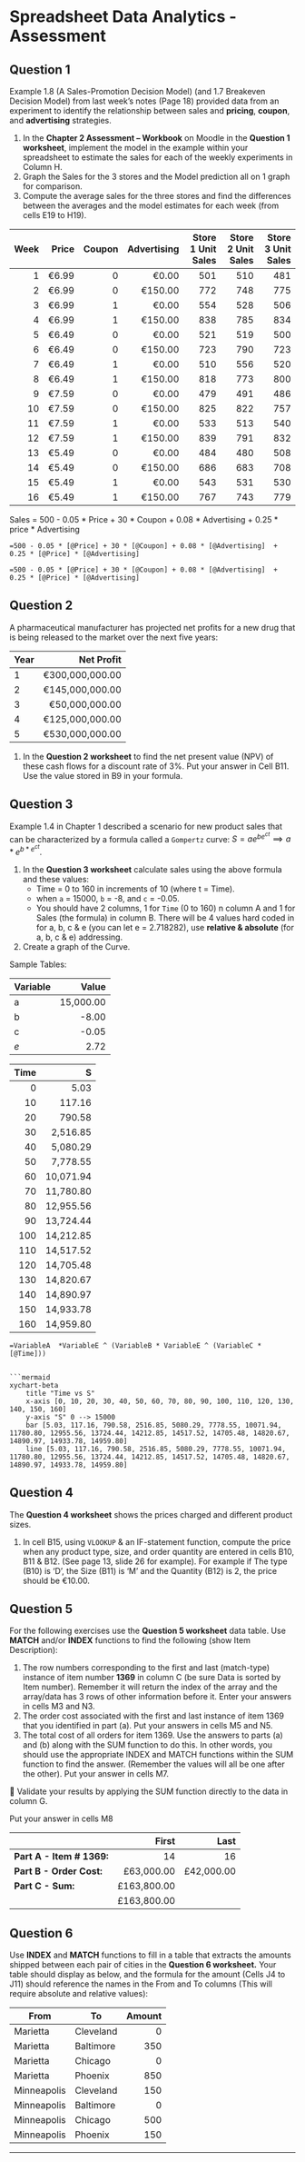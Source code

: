 ﻿
# Spreadsheet Data Analytics - Assessment

## Question 1

Example 1.8 (A Sales-Promotion Decision Model) (and 1.7 Breakeven Decision Model)  from last week’s notes (Page 18) provided data from an experiment to identify the relationship between sales and **pricing**, **coupon**, and **advertising** strategies.  

1. In the **Chapter 2 Assessment – Workbook** on Moodle in the **Question 1 worksheet**, implement the model in the example within your spreadsheet to estimate the sales for each of the weekly experiments in Column H.  
1. Graph the Sales for the 3 stores and the Model prediction all on 1 graph for comparison.  
1. Compute the average sales for the three stores and find the differences between the averages and the model estimates for each week (from cells E19 to H19).

| Week | Price | Coupon | Advertising | Store 1 Unit Sales | Store 2 Unit Sales | Store 3 Unit Sales |
|-----:|------:|-------:|------------:|-------------------:|-------------------:|-------------------:|
|    1 | €6.99 |      0 |       €0.00 |                501 |                510 |                481 |
|    2 | €6.99 |      0 |     €150.00 |                772 |                748 |                775 |
|    3 | €6.99 |      1 |       €0.00 |                554 |                528 |                506 |
|    4 | €6.99 |      1 |     €150.00 |                838 |                785 |                834 |
|    5 | €6.49 |      0 |       €0.00 |                521 |                519 |                500 |
|    6 | €6.49 |      0 |     €150.00 |                723 |                790 |                723 |
|    7 | €6.49 |      1 |       €0.00 |                510 |                556 |                520 |
|    8 | €6.49 |      1 |     €150.00 |                818 |                773 |                800 |
|    9 | €7.59 |      0 |       €0.00 |                479 |                491 |                486 |
|   10 | €7.59 |      0 |     €150.00 |                825 |                822 |                757 |
|   11 | €7.59 |      1 |       €0.00 |                533 |                513 |                540 |
|   12 | €7.59 |      1 |     €150.00 |                839 |                791 |                832 |
|   13 | €5.49 |      0 |       €0.00 |                484 |                480 |                508 |
|   14 | €5.49 |      0 |     €150.00 |                686 |                683 |                708 |
|   15 | €5.49 |      1 |       €0.00 |                543 |                531 |                530 |
|   16 | €5.49 |      1 |     €150.00 |                767 |                743 |                779 |

Sales = 500 - 0.05 \* Price + 30 \* Coupon + 0.08 \* Advertising  + 0.25 \* price \* Advertising

```xlsx
=500 - 0.05 * [@Price] + 30 * [@Coupon] + 0.08 * [@Advertising]  + 0.25 * [@Price] * [@Advertising]
```

```formula
=500 - 0.05 * [@Price] + 30 * [@Coupon] + 0.08 * [@Advertising]  + 0.25 * [@Price] * [@Advertising]
```

## Question 2

A pharmaceutical manufacturer has projected net profits for a new drug that is being released to the market over the next five years:

| Year |      Net Profit |
|------|----------------:|
| 1    | €300,000,000.00 |
| 2    | €145,000,000.00 |
| 3    |  €50,000,000.00 |
| 4    | €125,000,000.00 |
| 5    | €530,000,000.00 |

1. In the **Question 2 worksheet** to find the net present value (NPV) of these cash flows for a discount rate of 3%. Put your answer in Cell B11. Use the value stored in B9 in your formula.

## Question 3

Example 1.4 in Chapter 1 described a scenario for new product sales that can be characterized by a formula called a `Gompertz` curve: $S = ae^{be^{ct}} \implies a*e^{b*e^{ct}}$.

1. In the **Question 3 worksheet** calculate sales using the above formula and these values:
   - Time = 0 to 160 in increments of 10 (where t = Time).
   - when `a` = 15000, `b` = -8, and `c` = -0.05.
   - You should have 2 columns, 1 for `Time` (0 to 160) n column A and 1 for Sales (the formula) in column B. There will be 4 values hard coded in for a, b, c & e (you can let e = 2.718282), use **relative & absolute** (for a, b, c & e) addressing.
2. Create a graph of the Curve.

Sample Tables:

| Variable |     Value |
|----------|----------:|
| a        | 15,000.00 |
| b        |     -8.00 |
| c        |     -0.05 |
| $e$      |      2.72 |

| Time |         S |
|-----:|----------:|
|    0 |      5.03 |
|   10 |    117.16 |
|   20 |    790.58 |
|   30 |  2,516.85 |
|   40 |  5,080.29 |
|   50 |  7,778.55 |
|   60 | 10,071.94 |
|   70 | 11,780.80 |
|   80 | 12,955.56 |
|   90 | 13,724.44 |
|  100 | 14,212.85 |
|  110 | 14,517.52 |
|  120 | 14,705.48 |
|  130 | 14,820.67 |
|  140 | 14,890.97 |
|  150 | 14,933.78 |
|  160 | 14,959.80 |

```formula
=VariableA  *VariableE ^ (VariableB * VariableE ^ (VariableC * [@Time]))
```

```formula

```mermaid
xychart-beta
    title "Time vs S"
    x-axis [0, 10, 20, 30, 40, 50, 60, 70, 80, 90, 100, 110, 120, 130, 140, 150, 160]
    y-axis "S" 0 --> 15000
    bar [5.03, 117.16, 790.58, 2516.85, 5080.29, 7778.55, 10071.94, 11780.80, 12955.56, 13724.44, 14212.85, 14517.52, 14705.48, 14820.67, 14890.97, 14933.78, 14959.80]
    line [5.03, 117.16, 790.58, 2516.85, 5080.29, 7778.55, 10071.94, 11780.80, 12955.56, 13724.44, 14212.85, 14517.52, 14705.48, 14820.67, 14890.97, 14933.78, 14959.80]
```

## Question 4

The **Question 4 worksheet** shows the prices charged and different product sizes.  

1. In cell B15, using `VLOOKUP` & an IF-statement function, compute the price when any product type, size, and order quantity are entered in cells B10, B11 & B12. (See page 13, slide 26 for example). For example if The type (B10) is ‘D’, the Size (B11) is ‘M’ and the Quantity (B12) is 2, the price should be €10.00.

## Question 5

For the following exercises use the **Question 5 worksheet** data table. Use **MATCH** and/or **INDEX** functions to find the following (show Item Description):

1. The row numbers corresponding to the first and last (match-type) instance of item number **1369** in column C (be sure Data is sorted by Item number). Remember it will return the index of the array and the array/data has 3 rows of other information before it. Enter your answers in cells M3 and N3.
1. The order cost associated with the first and last instance of item 1369 that you identified in part (a). Put your answers in cells M5 and N5.
1. The total cost of all orders for item 1369. Use the answers to parts (a) and (b) along with the SUM function to do this. In other words, you should use the appropriate INDEX and MATCH functions within the SUM function to find the answer. (Remember the values will all be one after the other). Put your answer in cells M7.

￿  Validate your results by applying the SUM function directly to the data in column G.

Put your answer in cells M8

|                           |       First |       Last |
|---------------------------|------------:|-----------:|
| **Part A - Item # 1369:** |          14 |         16 |
| **Part B - Order Cost:**  |  £63,000.00 | £42,000.00 |
| **Part C - Sum:**         | £163,800.00 |            |
|                           | £163,800.00 |            |

## Question 6

Use **INDEX** and **MATCH** functions to fill in a table that extracts the amounts shipped between each pair of cities in the **Question 6 worksheet.** Your table should display as below, and the formula for the amount (Cells J4 to J11) should reference the names in the From and To columns (This will require absolute and relative values):

| From        | To        | Amount |
|-------------|-----------|-------:|
| Marietta    | Cleveland |      0 |
| Marietta    | Baltimore |    350 |
| Marietta    | Chicago   |      0 |
| Marietta    | Phoenix   |    850 |
| Minneapolis | Cleveland |    150 |
| Minneapolis | Baltimore |      0 |
| Minneapolis | Chicago   |    500 |
| Minneapolis | Phoenix   |    150 |

---
